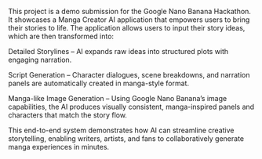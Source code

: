 This project is a demo submission for the Google Nano Banana Hackathon. It showcases a Manga Creator AI application that empowers users to bring their stories to life. The application allows users to input their story ideas, which are then transformed into:

Detailed Storylines – AI expands raw ideas into structured plots with engaging narration.

Script Generation – Character dialogues, scene breakdowns, and narration panels are automatically created in manga-style format.

Manga-like Image Generation – Using Google Nano Banana’s image capabilities, the AI produces visually consistent, manga-inspired panels and characters that match the story flow.

This end-to-end system demonstrates how AI can streamline creative storytelling, enabling writers, artists, and fans to collaboratively generate manga experiences in minutes.

